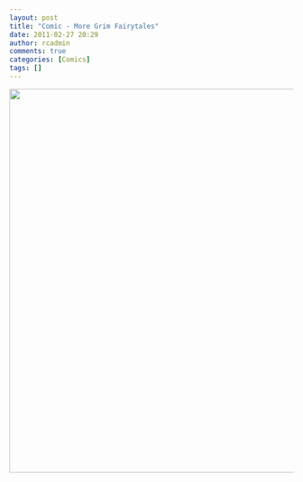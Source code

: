 ```yaml
---
layout: post
title: "Comic - More Grim Fairytales"
date: 2011-02-27 20:29
author: rcadmin
comments: true
categories: [Comics]
tags: []
---
```

<a href="http://bitsmack.com/wp/2011/02/27/comic-more-grim-fairytales/"><img src="http://dl.bitsmack.com/uploads/2011/02/20110227.jpg" alt="" title="That's supposed to be a wolf, not a horse." width="680" height="680" class="alignnone size-full wp-image-2141" /></a>
